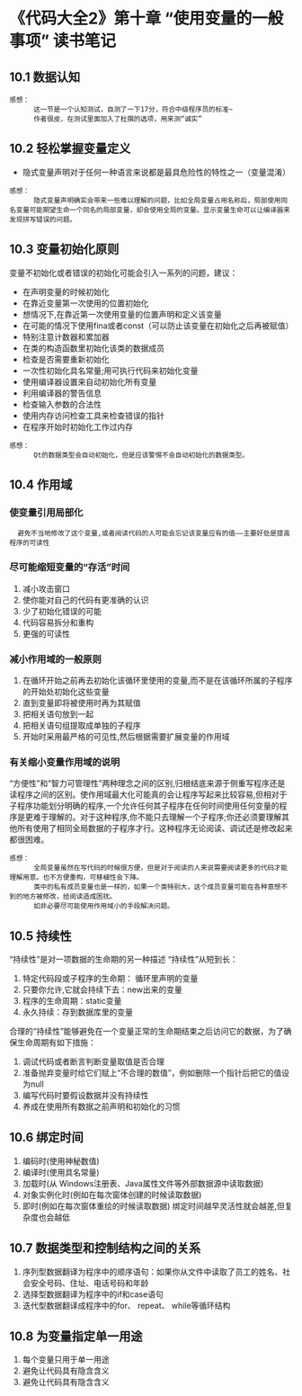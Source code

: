 # 《代码大全2》第十章 “使用变量的一般事项” 读书笔记

## 10.1 数据认知
``` 感想
感想：
      这一节是一个认知测试，自测了一下17分，符合中级程序员的标准~
      作者很皮，在测试里面加入了杜撰的选项，用来测“诚实”
```
## 10.2 轻松掌握变量定义
* 隐式变量声明对于任何一种语言来说都是最具危险性的特性之一（变量混淆）
``` 感想
感想：
      隐式变量声明确实会带来一些难以理解的问题，比如全局变量占用名称后，局部使用同名变量可能期望生命一个同名的局部变量，却会使用全局的变量。显示变量生命可以让编译器来发现拼写错误的问题。
```
## 10.3 变量初始化原则
变量不初始化或者错误的初始化可能会引入一系列的问题，建议：
* 在声明变量的时候初始化
* 在靠近变量第一次使用的位置初始化
* 想情况下,在靠近第一次使用变量的位置声明和定义该变量
* 在可能的情况下使用fina或者const（可以防止该变量在初始化之后再被赋值）
* 特别注意计数器和累加器
* 在类的构造函数里初始化该类的数据成员
* 检查是否需要重新初始化
* 一次性初始化具名常量;用可执行代码来初始化变量
* 使用编译器设置来自动初始化所有变量
* 利用编译器的警告信息
* 检查输入参数的合法性
* 使用内存访问检查工具来检查错误的指针
* 在程序开始时初始化工作过内存
``` 感想
感想：
      Qt的数据类型会自动初始化，但是应该警惕不会自动初始化的数据类型。
```
## 10.4 作用域

### 使变量引用局部化
      避免不当地修改了这个变量,或者阅读代码的人可能会忘记该变量应有的值——主要好处是提高程序的可读性
### 尽可能缩短变量的“存活”时间

1. 减小攻击窗口
2. 使你能对自己的代码有更准确的认识
3. 少了初始化错误的可能
4. 代码容易拆分和重构
5. 更强的可读性

### 减小作用域的一般原则

1. 在循环开始之前再去初始化该循环里使用的变量,而不是在该循环所属的子程序的开始处初始化这些变量
2. 直到变量即将被使用时再为其赋值
3. 把相关语句放到一起
4. 把相关语句组提取成单独的子程序
5. 开始时采用最严格的可见性,然后根据需要扩展变量的作用域

### 有关缩小变量作用域的说明

“方便性”和“智力可管理性”两种理念之间的区别,归根结底来源于侧重写程序还是读程序之间的区别。使作用域最大化可能真的会让程序写起来比较容易,但相对于子程序功能划分明确的程序,一个允许任何其子程序在任何时间使用任何变量的程序是更难于理解的。对于这种程序,你不能只去理解一个子程序;你还必须要理解其他所有使用了相同全局数据的子程序才行。这种程序无论阅读、调试还是修改起来都很困难。

``` 感想
感想：
      全局变量虽然在写代码的时候很方便，但是对于阅读的人来说需要阅读更多的代码才能理解用意。也不方便重构，可移植性会下降。
      类中的私有成员变量也是一样的，如果一个类特别大，这个成员变量可能在各种意想不到的地方被修改，给阅读造成困扰。
      如非必要尽可能使用作用域小的手段解决问题。
```
## 10.5 持续性
“持续性”是对一项数据的生命期的另一种描述
“持续性”从短到长：  
1. 特定代码段或子程序的生命期： 循环里声明的变量
2. 只要你允许,它就会持续下去：new出来的变量
3. 程序的生命周期：static变量
4. 永久持续：存到数据库里的变量

合理的“持续性”能够避免在一个变量正常的生命期结束之后访问它的数据，为了确保生命周期有如下措施：

1. 调试代码或者断言判断变量取值是否合理
2. 准备抛弃变量时给它们赋上“不合理的数值”，例如删除一个指针后把它的值设为null
3. 编写代码时要假设数据并没有持续性
4. 养成在使用所有数据之前声明和初始化的习惯
   
## 10.6 绑定时间

1. 编码时(使用神秘数值)
2. 编译时(使用具名常量)
3. 加载时(从 Windows注册表、Java属性文件等外部数据源中读取数据)
4. 对象实例化时(例如在每次窗体创建的时候读取数据)
5. 即时(例如在每次窗体重绘的时候读取数据)
   绑定时间越早灵活性就会越差,但复杂度也会越低

## 10.7 数据类型和控制结构之间的关系

1. 序列型数据翻译为程序中的顺序语句：如果你从文件中读取了员工的姓名、社会安全号码、住址、电话号码和年龄
2. 选择型数据翻译为程序中的if和case语句
3. 迭代型数据翻译成程序中的for、 repeat、 while等循环结构
   
## 10.8 为变量指定单一用途

1. 每个变量只用于单一用途
2. 避免让代码具有隐含含义
3. 避免让代码具有隐含含义